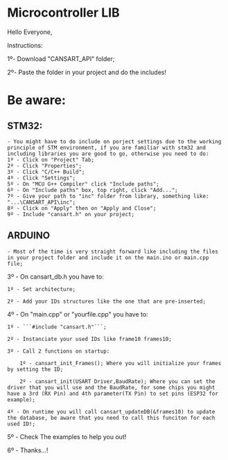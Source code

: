 # Microcontroller LIB

Hello Everyone,

Instructions:

1º-  Download "CANSART_API" folder;

2º-  Paste the folder in your project and do the includes!

# Be aware:

## STM32:
    - You might have to do include on porject settings due to the working principle of STM environment, if you are familiar with stm32 and including libraries you are good to go, otherwise you need to do:
    1º - Click on "Project" Tab;
    2º - Click "Properties";
    3º - Click "C/C++ Build";
    4º - Click "Settings";
    5º - On "MCU G++ Compiler" click "Include paths";
    6º - On "Include paths" box, top right, click "Add...";
    7º - Give your path to "inc" folder from library, something like: "...\CANSART_API\inc";
    8º - Click on "Apply" then on "Apply and Close";
    9º - Include "cansart.h" on your project;

## ARDUINO
    - Most of the time is very straight forward like including the files in your project folder and include it on the main.ino or main.cpp file;

3º - On cansart_db.h you have to:

    1º - Set architecture;
    
    2º - Add your IDs structures like the one that are pre-inserted;


4º - On "main.cpp" or "yourfile.cpp" you have to:

    1º - ```#include "cansart.h"```;
    
    2º - Instanciate your used IDs like frame10 frames10;
    
    3º - Call 2 functions on startup:
    
        1º - cansart_init_Frames(); Where you will initialize your frames by setting the ID;
        
        2º - cansart_init(USART Driver,BaudRate); Where you can set the driver that you will use and the BaudRate, for some chips you might have a 3rd (RX Pin) and 4th parameter(TX Pin) to set pins (ESP32 for example);
   
    4º - On runtime you will call cansart_updateDB(&frames10) to update the database, be aware that you need to call this funciton for each used ID!; 


5º - Check The examples to help you out!


6º - Thanks...!
